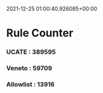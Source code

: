 2021-12-25 01:00:40.926085+00:00
# Rule Counter 
 ### UCATE : 389595

 ### Veneto : 59709

 ### Allowlist : 13916